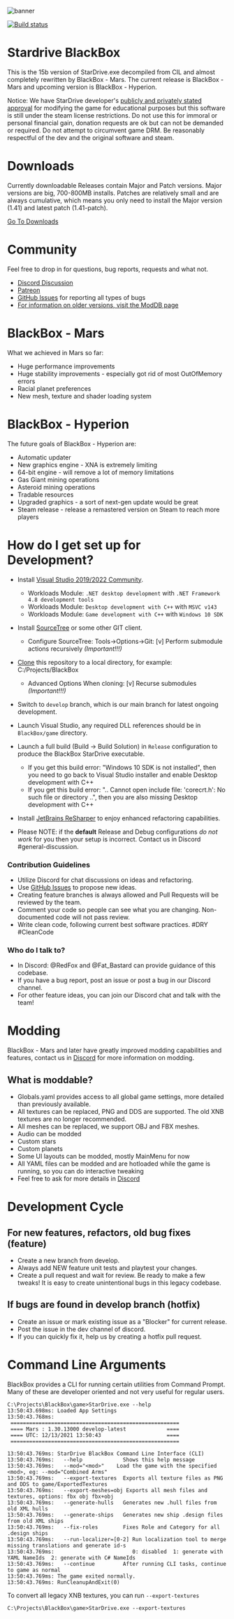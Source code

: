 ![banner](https://repository-images.githubusercontent.com/576058391/90061a19-c54d-447e-95cd-e633f4ec8146)

[![Build status](https://ci.appveyor.com/api/projects/status/6fjcqtj2w9kuga3f?svg=true)](https://ci.appveyor.com/project/RedFox20/stardrive)

# Stardrive BlackBox
This is the 15b version of StarDrive.exe decompiled from CIL and almost completely rewritten by BlackBox - Mars.
The current release is BlackBox - Mars and upcoming version is BlackBox - Hyperion.

Notice: We have StarDrive developer's [publicly and privately stated approval](http://steamcommunity.com/app/252450/discussions/0/385428458177062745/#c365163686048069513) for modifying the game for educational purposes but this software is still under the steam license restrictions.
Do not use this for immoral or personal financial gain, donation requests are ok but can not be demanded or required.
Do not attempt to circumvent game DRM. Be reasonably respectful of the dev and the original software and steam.

# Downloads
Currently downloadable Releases contain Major and Patch versions. Major versions are big, 700-800MB installs. Patches are relatively small and are always cumulative, which means you only need to install the Major version (1.41) and latest patch (1.41-patch).

[Go To Downloads](https://github.com/TeamStarDrive/StarDrive/releases)

# Community
Feel free to drop in for questions, bug reports, requests and what not. 

* [Discord Discussion](https://discord.gg/dfvnfH4)
* [Patreon](https://www.patreon.com/stardriveblackbox)
* [GitHub Issues](https://github.com/TeamStarDrive/StarDrive/issues) for reporting all types of bugs
* [For information on older versions, visit the ModDB page](http://www.moddb.com/mods/deveks-mod)

# BlackBox - Mars
What we achieved in Mars so far:
* Huge performance improvements
* Huge stability improvements - especially got rid of most OutOfMemory errors
* Racial planet preferences
* New mesh, texture and shader loading system

# BlackBox - Hyperion
The future goals of BlackBox - Hyperion are:
* Automatic updater
* New graphics engine - XNA is extremely limiting
* 64-bit engine - will remove a lot of memory limitations
* Gas Giant mining operations
* Asteroid mining operations
* Tradable resources
* Upgraded graphics - a sort of next-gen update would be great
* Steam release - release a remastered version on Steam to reach more players

# How do I get set up for Development?

* Install [Visual Studio 2019/2022 Community](https://visualstudio.microsoft.com/vs/community/).
    * Workloads Module: `.NET desktop development` with `.NET Framework 4.8 development tools`
    * Workloads Module: `Desktop development with C++` with `MSVC v143`
    * Workloads Module: `Game development with C++` with `Windows 10 SDK`
* Install [SourceTree](https://www.sourcetreeapp.com/) or some other GIT client. 
    * Configure SourceTree: Tools->Options->Git: [v] Perform submodule actions recursively _(Important!!!)_
* [Clone](https://confluence.atlassian.com/sourcetreekb/clone-a-repository-into-sourcetree-780870050.html) this repository to a local directory, for example: C:/Projects/BlackBox
    * Advanced Options When cloning: [v] Recurse submodules _(Important!!!)_
* Switch to `develop` branch, which is our main branch for latest ongoing development.
* Launch Visual Studio, any required DLL references should be in `BlackBox/game` directory.
* Launch a full build (Build -> Build Solution) in `Release` configuration to produce the BlackBox StarDrive executable.
    * If you get this build error: "Windows 10 SDK is not installed", then you need to go back to Visual Studio installer and enable Desktop development with C++
    * If you get this build error: ".. Cannot open include file: 'corecrt.h': No such file or directory ..", then you are also missing Desktop development with C++

* Install [JetBrains ReSharper](https://www.jetbrains.com/resharper/download/) to enjoy enhanced refactoring capabilities.
* Please NOTE: if the **default** Release and Debug configurations *do not work* for you then your setup is incorrect. Contact us in Discord #general-discussion. 

### Contribution Guidelines

* Utilize Discord for chat discussions on ideas and refactoring.
* Use [GitHub Issues](https://github.com/TeamStarDrive/StarDrive/issues) to propose new ideas. 
* Creating feature branches is always allowed and Pull Requests will be reviewed by the team.
* Comment your code so people can see what you are changing. Non-documented code will not pass review.
* Write clean code, following current best software practices. #DRY #CleanCode

### Who do I talk to?

* In Discord: @RedFox and @Fat_Bastard can provide guidance of this codebase.
* If you have a bug report, post an issue or post a bug in our Discord channel.
* For other feature ideas, you can join our Discord chat and talk with the team!

# Modding
BlackBox - Mars and later have greatly improved modding capabilities and features, 
contact us in [Discord](https://discord.gg/dfvnfH4) for more information on modding.

## What is moddable?
* Globals.yaml provides access to all global game settings, more detailed than previously available.
* All textures can be replaced, PNG and DDS are supported. The old XNB textures are no longer recommended.
* All meshes can be replaced, we support OBJ and FBX meshes.
* Audio can be modded
* Custom stars
* Custom planets
* Some UI layouts can be modded, mostly MainMenu for now
* All YAML files can be modded and are hotloaded while the game is running, so you can do interactive tweaking
* Feel free to ask for more details in [Discord](https://discord.gg/dfvnfH4) 

# Development Cycle
## For new features, refactors, old bug fixes  (feature)
* Create a new branch from develop.
* Always add NEW feature unit tests and playtest your changes.
* Create a pull request and wait for review. Be ready to make a few tweaks! It is easy to create unintentional bugs in this legacy codebase.
## If bugs are found in develop branch (hotfix)
* Create an issue or mark existing issue as a "Blocker" for current release.
* Post the issue in the dev channel of discord. 
* If you can quickly fix it, help us by creating a hotfix pull request.

# Command Line Arguments
BlackBox provides a CLI for running certain utilities from Command Prompt.
Many of these are developer oriented and not very useful for regular users.
```
C:\Projects\BlackBox\game>StarDrive.exe --help
13:50:43.698ms: Loaded App Settings
13:50:43.768ms:
 ======================================================
 ==== Mars : 1.30.13000 develop-latest             ====
 ==== UTC: 12/13/2021 13:50:43                     ====
 ======================================================

13:50:43.769ms: StarDrive BlackBox Command Line Interface (CLI)
13:50:43.769ms:   --help             Shows this help message
13:50:43.769ms:   --mod="<mod>"    Load the game with the specified <mod>, eg: --mod="Combined Arms"
13:50:43.769ms:   --export-textures  Exports all texture files as PNG and DDS to game/ExportedTextures
13:50:43.769ms:   --export-meshes=obj Exports all mesh files and textures, options: fbx obj fbx+obj
13:50:43.769ms:   --generate-hulls   Generates new .hull files from old XML hulls
13:50:43.769ms:   --generate-ships   Generates new ship .design files from old XML ships
13:50:43.769ms:   --fix-roles        Fixes Role and Category for all .design ships
13:50:43.769ms:   --run-localizer=[0-2] Run localization tool to merge missing translations and generate id-s
13:50:43.769ms:                         0: disabled  1: generate with YAML NameIds  2: generate with C# NameIds
13:50:43.769ms:   --continue         After running CLI tasks, continue to game as normal
13:50:43.769ms: The game exited normally.
13:50:43.769ms: RunCleanupAndExit(0)
```

To convert all legacy XNB textures, you can run `--export-textures`
```
C:\Projects\BlackBox\game>StarDrive.exe --export-textures
```
